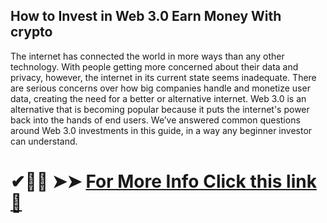 ## How to Invest in Web 3.0 Earn Money With crypto

The internet has connected the world in more ways than any other technology. With people getting more concerned about their data and privacy, however, the internet in its current state seems inadequate. There are serious concerns over how big companies handle and monetize user data, creating the need for a better or alternative internet. Web 3.0 is an alternative that is becoming popular because it puts the internet's power back into the hands of end users. We’ve answered common questions around Web 3.0 investments in this guide, in a way any beginner investor can understand. 

# ✔🎉🚀  ➤➤ **[For More Info Click this link 🔗](https://free4u.pro/dl/)**
